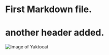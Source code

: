 # First Markdown file.
# another header added.

![Image of Yaktocat](https://octodex.github.com/images/yaktocat.png)
